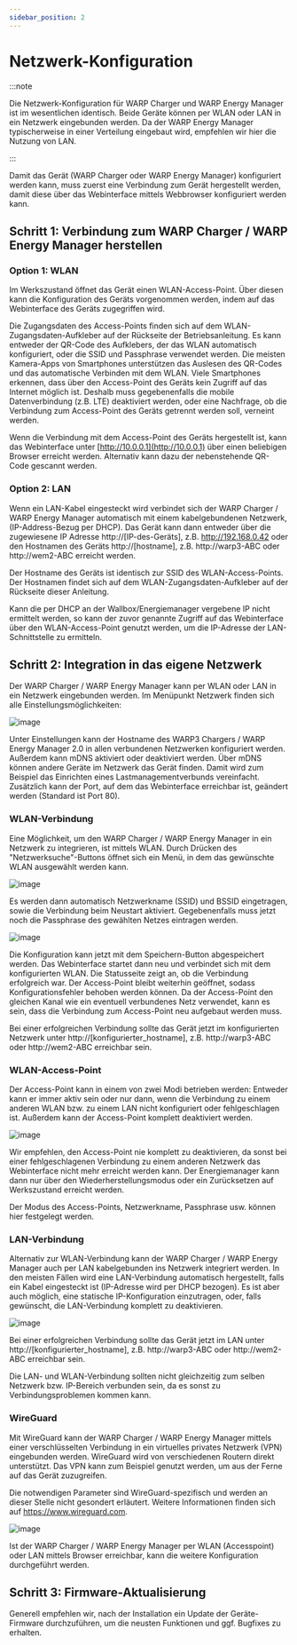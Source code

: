 ```yaml
---
sidebar_position: 2
---
```



# Netzwerk-Konfiguration

:::note

Die Netzwerk-Konfiguration für WARP Charger und WARP Energy Manager
ist im wesentlichen identisch. Beide Geräte können per WLAN oder LAN
in ein Netzwerk eingebunden werden. Da der WARP Energy Manager typischerweise
in einer Verteilung eingebaut wird, empfehlen wir hier die Nutzung von LAN.

:::


Damit das Gerät (WARP Charger oder WARP Energy Manager) konfiguriert werden kann,
muss zuerst eine Verbindung zum Gerät hergestellt werden, damit diese über das
Webinterface mittels Webbrowser konfiguriert werden kann.

## Schritt 1: Verbindung zum WARP Charger / WARP Energy Manager herstellen

### Option 1: WLAN

Im Werkszustand öffnet das Gerät einen WLAN-Access-Point. Über diesen
kann die Konfiguration des Geräts vorgenommen werden, indem auf das
Webinterface des Geräts zugegriffen wird.

Die Zugangsdaten des Access-Points finden sich auf dem
WLAN-Zugangsdaten-Aufkleber auf der Rückseite der Betriebsanleitung. Es kann
entweder der QR-Code des Aufklebers, der das WLAN automatisch
konfiguriert, oder die SSID und Passphrase verwendet werden. Die meisten
Kamera-Apps von Smartphones unterstützen das Auslesen des QR-Codes und
das automatische Verbinden mit dem WLAN. Viele Smartphones erkennen,
dass über den Access-Point des Geräts kein Zugriff auf das Internet
möglich ist. Deshalb muss gegebenenfalls die mobile Datenverbindung
(z.B. LTE) deaktiviert werden, oder eine Nachfrage, ob die Verbindung
zum Access-Point des Geräts getrennt werden soll, verneint werden.

Wenn die Verbindung mit dem Access-Point des Geräts hergestellt ist,
kann das Webinterface unter [http://10.0.0.1](http://10.0.0.1) über einen beliebigen
Browser erreicht werden. Alternativ kann dazu der nebenstehende QR-Code
gescannt werden.

### Option 2: LAN

Wenn ein LAN-Kabel eingesteckt wird verbindet sich der WARP Charger / WARP Energy Manager
automatisch mit einem kabelgebundenen Netzwerk, (IP-Address-Bezug per
DHCP). Das Gerät kann dann entweder über die zugewiesene IP Adresse
http://[IP-des-Geräts], z.B.
http://192.168.0.42 oder den Hostnamen des Geräts
http://[hostname], z.B. http://warp3-ABC oder http://wem2-ABC erreicht werden.

Der Hostname des Geräts ist identisch zur SSID des WLAN-Access-Points.
Der Hostnamen findet sich auf dem WLAN-Zugangsdaten-Aufkleber auf der
Rückseite dieser Anleitung.

Kann die per DHCP an der Wallbox/Energiemanager vergebene IP nicht ermittelt werden, so
kann der zuvor genannte Zugriff auf das Webinterface über den
WLAN-Access-Point genutzt werden, um die IP-Adresse der
LAN-Schnittstelle zu ermitteln.

## Schritt 2: Integration in das eigene Netzwerk

Der WARP Charger / WARP Energy Manager kann per WLAN oder LAN in ein Netzwerk eingebunden werden.
Im Menüpunkt Netzwerk finden sich alle Einstellungsmöglichkeiten:

![image](/img/first_steps/network_config_with_menu.png)


Unter Einstellungen kann der Hostname des WARP3 Chargers /
WARP Energy Manager 2.0 in allen verbundenen
Netzwerken konfiguriert werden. Außerdem kann mDNS aktiviert oder
deaktiviert werden. Über mDNS können andere Geräte im Netzwerk das Gerät
finden. Damit wird zum Beispiel das Einrichten eines
Lastmanagementverbunds vereinfacht. Zusätzlich kann der Port, auf dem
das Webinterface erreichbar ist, geändert werden (Standard ist Port 80).

### WLAN-Verbindung

Eine Möglichkeit, um den WARP Charger / WARP Energy Manager in ein Netzwerk zu integrieren, ist
mittels WLAN. Durch Drücken des "Netzwerksuche"-Buttons öffnet sich ein
Menü, in dem das gewünschte WLAN ausgewählt werden kann.

![image](/img/first_steps/network_wifi_search.png)

Es werden dann
automatisch Netzwerkname (SSID) und BSSID eingetragen, sowie die
Verbindung beim Neustart aktiviert. Gegebenenfalls muss jetzt noch die
Passphrase des gewählten Netzes eintragen werden.

![image](/img/first_steps/network_wifi.png)

Die Konfiguration kann jetzt mit dem Speichern-Button abgespeichert
werden. Das Webinterface startet dann neu und verbindet sich mit dem
konfigurierten WLAN. Die Statusseite zeigt an, ob die Verbindung
erfolgreich war. Der Access-Point bleibt weiterhin geöffnet, sodass
Konfigurationsfehler behoben werden können. Da der Access-Point den
gleichen Kanal wie ein eventuell verbundenes Netz verwendet, kann es
sein, dass die Verbindung zum Access-Point neu aufgebaut werden muss.

Bei einer erfolgreichen Verbindung sollte das Gerät jetzt im
konfigurierten Netzwerk unter
http://[konfigurierter_hostname], z.B. http://warp3-ABC oder http://wem2-ABC
erreichbar sein.

### WLAN-Access-Point

Der Access-Point kann in einem von zwei Modi betrieben werden: Entweder
kann er immer aktiv sein oder nur dann, wenn die Verbindung zu einem
anderen WLAN bzw. zu einem LAN nicht konfiguriert oder fehlgeschlagen
ist. Außerdem kann der Access-Point komplett deaktiviert werden.

![image](/img/first_steps/network_wifi_ap.png)

Wir empfehlen, den Access-Point nie komplett zu deaktivieren, da sonst
bei einer fehlgeschlagenen Verbindung zu einem anderen Netzwerk das
Webinterface nicht mehr erreicht werden kann. Der Energiemanager kann dann nur
über den Wiederherstellungsmodus oder ein
Zurücksetzen auf Werkszustand erreicht werden.

Der Modus des Access-Points, Netzwerkname, Passphrase usw. können hier
festgelegt werden.

### LAN-Verbindung

Alternativ zur WLAN-Verbindung kann der WARP Charger / WARP Energy Manager auch per LAN
kabelgebunden ins Netzwerk integriert werden. In den meisten Fällen wird
eine LAN-Verbindung automatisch hergestellt, falls ein Kabel eingesteckt
ist (IP-Adresse wird per DHCP bezogen). Es ist aber auch möglich, eine
statische IP-Konfiguration einzutragen, oder, falls gewünscht, die
LAN-Verbindung komplett zu deaktivieren.

![image](/img/first_steps/network_lan.png)

Bei einer erfolgreichen Verbindung sollte das Gerät jetzt im LAN unter
http://[konfigurierter_hostname], z.B. http://warp3-ABC oder http://wem2-ABC erreichbar sein.

Die LAN- und WLAN-Verbindung sollten nicht gleichzeitig zum selben
Netzwerk bzw. IP-Bereich verbunden sein, da es sonst zu
Verbindungsproblemen kommen kann.

### WireGuard

Mit WireGuard kann der WARP Charger / WARP Energy Manager mittels einer verschlüsselten Verbindung
in ein virtuelles privates Netzwerk (VPN) eingebunden werden. WireGuard
wird von verschiedenen Routern direkt unterstützt. Das VPN kann zum
Beispiel genutzt werden, um aus der Ferne auf das Gerät zuzugreifen.

Die notwendigen Parameter sind WireGuard-spezifisch und werden an dieser
Stelle nicht gesondert erläutert. Weitere Informationen finden sich auf
https://www.wireguard.com.

![image](/img/first_steps/network_wireguard.png)

Ist der WARP Charger / WARP Energy Manager per WLAN (Accesspoint) oder LAN mittels Browser
erreichbar, kann die weitere Konfiguration durchgeführt werden. 

## Schritt 3: Firmware-Aktualisierung

Generell empfehlen wir, nach der Installation ein Update der
Geräte-Firmware durchzuführen, um die neusten Funktionen und ggf.
Bugfixes zu erhalten.
